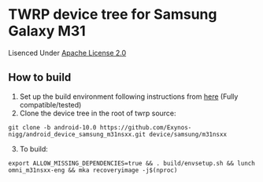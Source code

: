 # TWRP device tree for Samsung Galaxy M31

Lisenced Under [Apache License 2.0](https://www.apache.org/licenses/LICENSE-2.0)

## How to build
1. Set up the build environment following instructions from [here](https://github.com/minimal-manifest-twrp/platform_manifest_twrp_omni/blob/twrp-10.0/README.md#getting-started) (Fully compatible/tested)
2. Clone the device tree in the root of twrp source:
```
git clone -b android-10.0 https://github.com/Exynos-nigg/android_device_samsung_m31nsxx.git device/samsung/m31nsxx
```
3. To build:
```
export ALLOW_MISSING_DEPENDENCIES=true && . build/envsetup.sh && lunch omni_m31nsxx-eng && mka recoveryimage -j$(nproc)
```

